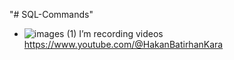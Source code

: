 "# SQL-Commands" 
- ![images (1)](https://github.com/hakankara75/HakanKara75/assets/121823671/13073cbc-cef2-4d88-88b7-34a3fc6a84ee) I’m recording videos https://www.youtube.com/@HakanBatirhanKara
